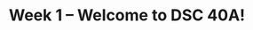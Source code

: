---
    title: Week 1 – Welcome to DSC 40A!
    weekNumber: 1
    days:
      - date: 2021-9-23
        events:
          "**1**{: .label .label-gray } Introduction to Optimization":
            "**1**{: .label .label-ghost } [slides](#) • [code](#) • reading: [Ch. 1, Pages 1-4](resources/notes/notes_chapter_1.pdf#page=1)"
---